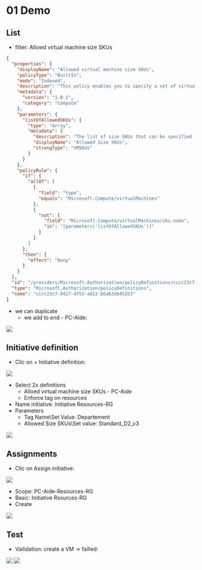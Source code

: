 # 01 Demo

## List
* filter: Allowd virtual machine size SKUs
````json
{
  "properties": {
    "displayName": "Allowed virtual machine size SKUs",
    "policyType": "BuiltIn",
    "mode": "Indexed",
    "description": "This policy enables you to specify a set of virtual machine size SKUs that your organization can deploy.",
    "metadata": {
      "version": "1.0.1",
      "category": "Compute"
    },
    "parameters": {
      "listOfAllowedSKUs": {
        "type": "Array",
        "metadata": {
          "description": "The list of size SKUs that can be specified for virtual machines.",
          "displayName": "Allowed Size SKUs",
          "strongType": "VMSKUs"
        }
      }
    },
    "policyRule": {
      "if": {
        "allOf": [
          {
            "field": "type",
            "equals": "Microsoft.Compute/virtualMachines"
          },
          {
            "not": {
              "field": "Microsoft.Compute/virtualMachines/sku.name",
              "in": "[parameters('listOfAllowedSKUs')]"
            }
          }
        ]
      },
      "then": {
        "effect": "Deny"
      }
    }
  },
  "id": "/providers/Microsoft.Authorization/policyDefinitions/cccc23c7-8427-4f53-ad12-b6a63eb452b3",
  "type": "Microsoft.Authorization/policyDefinitions",
  "name": "cccc23c7-8427-4f53-ad12-b6a63eb452b3"
}
````

* we can duplicate
  * we add to end - PC-Aide:
  
[<img src="https://i.imgur.com/v42LJ4Q.png">](https://i.imgur.com/v42LJ4Q.png)

## Initiative definition
* Clic on + Initiative definition: 

[<img src="https://i.imgur.com/0HDX9HU.png">](https://i.imgur.com/0HDX9HU.png)

* Select 2x definitions
  * Alloed virtual machine size SKUs - PC-Aide
  * Enforce tag on resources
* Name initiative: Initiative Resources-RG
* Parameters
  * Tag Name\Set Value: Departement
  * Allowed Size SKUs\Set value: Standard_D2_v3

[<img src="https://i.imgur.com/7Y1jQks.png">](https://i.imgur.com/7Y1jQks.png)

## Assignments
* Clic on Assign initiative:

[<img src="https://i.imgur.com/MyVSyAk.png">](https://i.imgur.com/MyVSyAk.png)

* Scope: PC-Aide-Resources-RG
* Basic: Initiative Rsources-RG
* Create

[<img src="https://i.imgur.com/1WiP7X6.png">](https://i.imgur.com/1WiP7X6.png)

## Test
* Vailidation: create a VM -> failled:
  
[<img src="https://i.imgur.com/synvnMM.png">](https://i.imgur.com/synvnMM.png)
[<img src="https://i.imgur.com/iyBLNXK.png">](https://i.imgur.com/iyBLNXK.png)
